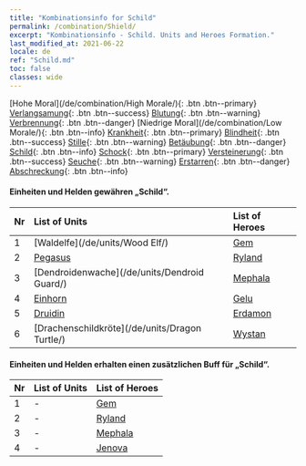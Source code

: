 ```yaml
---
title: "Kombinationsinfo for Schild"
permalink: /combination/Shield/
excerpt: "Kombinationsinfo - Schild. Units and Heroes Formation."
last_modified_at: 2021-06-22
locale: de
ref: "Schild.md"
toc: false
classes: wide
---
```


  [Hohe Moral](/de/combination/High Morale/){: .btn .btn--primary} [Verlangsamung](/de/combination/Slow/){: .btn .btn--success} [Blutung](/de/combination/Bleeding/){: .btn .btn--warning} [Verbrennung](/de/combination/Burning/){: .btn .btn--danger} [Niedrige Moral](/de/combination/Low Morale/){: .btn .btn--info} [Krankheit](/de/combination/Disease/){: .btn .btn--primary} [Blindheit](/de/combination/Blind/){: .btn .btn--success} [Stille](/de/combination/Silence/){: .btn .btn--warning} [Betäubung](/de/combination/Stun/){: .btn .btn--danger} [Schild](/de/combination/Shield/){: .btn .btn--info} [Schock](/de/combination/Static/){: .btn .btn--primary} [Versteinerung](/de/combination/Petrify/){: .btn .btn--success} [Seuche](/de/combination/Plague/){: .btn .btn--warning} [Erstarren](/de/combination/Freeze/){: .btn .btn--danger} [Abschreckung](/de/combination/Deterrence/){: .btn .btn--info} 


#### Einheiten und Helden gewähren „Schild“.

  | Nr |  List of Units  | List of Heroes | 
  |:---|:----------------|:---------------| 
  | 1 | [Waldelfe](/de/units/Wood Elf/) | [Gem](/de/heroes/Gem/) |
  | 2 | [Pegasus](/de/units/Pegasus/) | [Ryland](/de/heroes/Ryland/) |
  | 3 | [Dendroidenwache](/de/units/Dendroid Guard/) | [Mephala](/de/heroes/Mephala/) |
  | 4 | [Einhorn](/de/units/Unicorn/) | [Gelu](/de/heroes/Gelu/) |
  | 5 | [Druidin](/de/units/Druid/) | [Erdamon](/de/heroes/Erdamon/) |
  | 6 | [Drachenschildkröte](/de/units/Dragon Turtle/) | [Wystan](/de/heroes/Wystan/) |


#### Einheiten und Helden erhalten einen zusätzlichen Buff für „Schild“.

  | Nr |  List of Units  | List of Heroes | 
  |:---|:----------------|:---------------| 
  | 1 | - | [Gem](/de/heroes/Gem/) |
  | 2 | - | [Ryland](/de/heroes/Ryland/) |
  | 3 | - | [Mephala](/de/heroes/Mephala/) |
  | 4 | - | [Jenova](/de/heroes/Jenova/) |
